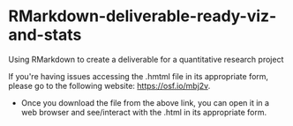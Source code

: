 # RMarkdown-deliverable-ready-viz-and-stats
Using RMarkdown to create a deliverable for a quantitative research project

If you're having issues accessing the .hmtml file in its appropriate form, please go to the following website: https://osf.io/mbj2v.
  - Once you download the file from the above link, you can open it in a web browser and see/interact with the .html in its appropriate form.
